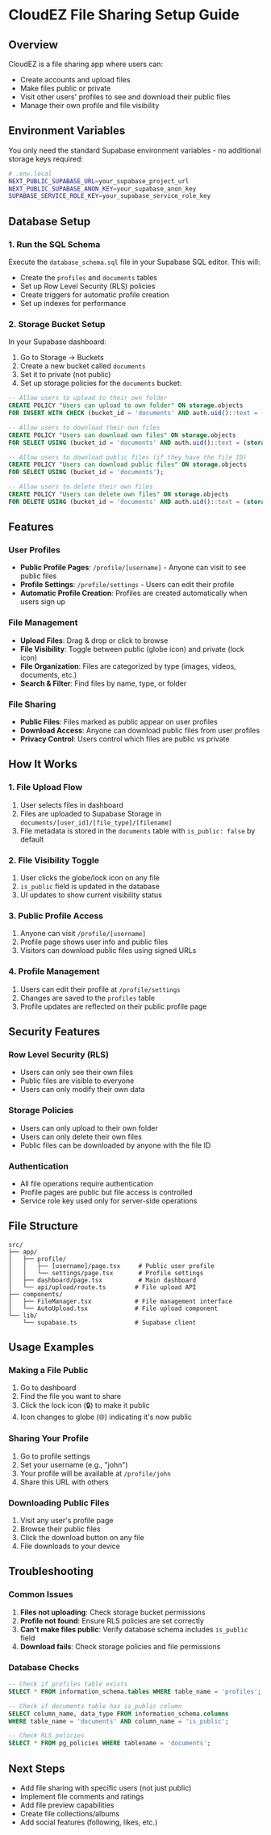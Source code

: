 # CloudEZ File Sharing Setup Guide

## Overview
CloudEZ is a file sharing app where users can:
- Create accounts and upload files
- Make files public or private
- Visit other users' profiles to see and download their public files
- Manage their own profile and file visibility

## Environment Variables
You only need the standard Supabase environment variables - no additional storage keys required:

```bash
# .env.local
NEXT_PUBLIC_SUPABASE_URL=your_supabase_project_url
NEXT_PUBLIC_SUPABASE_ANON_KEY=your_supabase_anon_key
SUPABASE_SERVICE_ROLE_KEY=your_supabase_service_role_key
```

## Database Setup

### 1. Run the SQL Schema
Execute the `database_schema.sql` file in your Supabase SQL editor. This will:
- Create the `profiles` and `documents` tables
- Set up Row Level Security (RLS) policies
- Create triggers for automatic profile creation
- Set up indexes for performance

### 2. Storage Bucket Setup
In your Supabase dashboard:
1. Go to Storage → Buckets
2. Create a new bucket called `documents`
3. Set it to private (not public)
4. Set up storage policies for the `documents` bucket:

```sql
-- Allow users to upload to their own folder
CREATE POLICY "Users can upload to own folder" ON storage.objects
FOR INSERT WITH CHECK (bucket_id = 'documents' AND auth.uid()::text = (storage.foldername(name))[1]);

-- Allow users to download their own files
CREATE POLICY "Users can download own files" ON storage.objects
FOR SELECT USING (bucket_id = 'documents' AND auth.uid()::text = (storage.foldername(name))[1]);

-- Allow users to download public files (if they have the file ID)
CREATE POLICY "Users can download public files" ON storage.objects
FOR SELECT USING (bucket_id = 'documents');

-- Allow users to delete their own files
CREATE POLICY "Users can delete own files" ON storage.objects
FOR DELETE USING (bucket_id = 'documents' AND auth.uid()::text = (storage.foldername(name))[1]);
```

## Features

### User Profiles
- **Public Profile Pages**: `/profile/[username]` - Anyone can visit to see public files
- **Profile Settings**: `/profile/settings` - Users can edit their profile
- **Automatic Profile Creation**: Profiles are created automatically when users sign up

### File Management
- **Upload Files**: Drag & drop or click to browse
- **File Visibility**: Toggle between public (globe icon) and private (lock icon)
- **File Organization**: Files are categorized by type (images, videos, documents, etc.)
- **Search & Filter**: Find files by name, type, or folder

### File Sharing
- **Public Files**: Files marked as public appear on user profiles
- **Download Access**: Anyone can download public files from user profiles
- **Privacy Control**: Users control which files are public vs private

## How It Works

### 1. File Upload Flow
1. User selects files in dashboard
2. Files are uploaded to Supabase Storage in `documents/[user_id]/[file_type]/[filename]`
3. File metadata is stored in the `documents` table with `is_public: false` by default

### 2. File Visibility Toggle
1. User clicks the globe/lock icon on any file
2. `is_public` field is updated in the database
3. UI updates to show current visibility status

### 3. Public Profile Access
1. Anyone can visit `/profile/[username]`
2. Profile page shows user info and public files
3. Visitors can download public files using signed URLs

### 4. Profile Management
1. Users can edit their profile at `/profile/settings`
2. Changes are saved to the `profiles` table
3. Profile updates are reflected on their public profile page

## Security Features

### Row Level Security (RLS)
- Users can only see their own files
- Public files are visible to everyone
- Users can only modify their own data

### Storage Policies
- Users can only upload to their own folder
- Users can only delete their own files
- Public files can be downloaded by anyone with the file ID

### Authentication
- All file operations require authentication
- Profile pages are public but file access is controlled
- Service role key used only for server-side operations

## File Structure
```
src/
├── app/
│   ├── profile/
│   │   ├── [username]/page.tsx     # Public user profile
│   │   └── settings/page.tsx       # Profile settings
│   ├── dashboard/page.tsx          # Main dashboard
│   └── api/upload/route.ts        # File upload API
├── components/
│   ├── FileManager.tsx            # File management interface
│   └── AutoUpload.tsx             # File upload component
└── lib/
    └── supabase.ts                # Supabase client
```

## Usage Examples

### Making a File Public
1. Go to dashboard
2. Find the file you want to share
3. Click the lock icon (🔒) to make it public
4. Icon changes to globe (🌐) indicating it's now public

### Sharing Your Profile
1. Go to profile settings
2. Set your username (e.g., "john")
3. Your profile will be available at `/profile/john`
4. Share this URL with others

### Downloading Public Files
1. Visit any user's profile page
2. Browse their public files
3. Click the download button on any file
4. File downloads to your device

## Troubleshooting

### Common Issues
1. **Files not uploading**: Check storage bucket permissions
2. **Profile not found**: Ensure RLS policies are set correctly
3. **Can't make files public**: Verify database schema includes `is_public` field
4. **Download fails**: Check storage policies and file permissions

### Database Checks
```sql
-- Check if profiles table exists
SELECT * FROM information_schema.tables WHERE table_name = 'profiles';

-- Check if documents table has is_public column
SELECT column_name, data_type FROM information_schema.columns 
WHERE table_name = 'documents' AND column_name = 'is_public';

-- Check RLS policies
SELECT * FROM pg_policies WHERE tablename = 'documents';
```

## Next Steps
- Add file sharing with specific users (not just public)
- Implement file comments and ratings
- Add file preview capabilities
- Create file collections/albums
- Add social features (following, likes, etc.)

